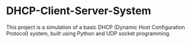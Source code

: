 # DHCP-Client-Server-System
This project is a simulation of a basic DHCP (Dynamic Host Configuration Protocol) system, built using Python and UDP socket programming.
